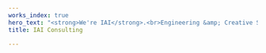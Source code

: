 ```yaml
---
works_index: true
hero_text: "<strong>We're IAI</strong>.<br>Engineering &amp; Creative Solutions"
title: IAI Consulting

---
```

<Hero :text="$page.frontmatter.hero_text" />
<WorksList />